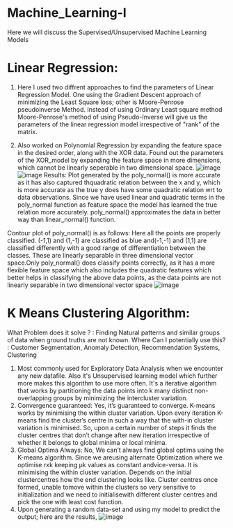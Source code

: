 # Machine_Learning-I
 Here we will discuss the Supervised/Unsupervised Machine Learning Models
# Linear Regression:
1. Here I used two diffrent approaches to find the parameters of Linear Regression Model. One using the Gradient Descent approach of minimizing the Least Square loss; other is Moore-Penrose pseudoinverse Method. Instead of using Ordinary Least square method Moore-Penrose's method of using Pseudo-Inverse will give us the parameters of the linear regression model irrespective of "rank" of the matrix.

3. Also worked on Polynomial Regression by expanding the feature space in the desired order, along with the XOR data. Found out the parameters of the XOR_model by expanding the feature space in more dimensions, which cannot be linearly seperable in two dimensional space.
 ![image](https://github.com/LokeshSreenathJ/Machine_Learning-I/assets/115972450/1c50703d-fbdf-40a3-92d3-be2f18cdee7b)
 ![image](https://github.com/LokeshSreenathJ/Machine_Learning-I/assets/115972450/fdf227e5-1bd8-498b-acad-48f8a8865749)
Results: Plot generated by the poly_normal() is more accurate as it has also captured thquadratic relation between the x and y, which is more accurate as the true y does have some quadratic relation wrt to data observations. Since we have used linear and quadratic terms in the poly_normal function as feature space the model has learned the true relation more accurately. poly_normal() approximates the data in better way than linear_normal() function.

Contour plot of poly_normal() is as follows:
Here all the points are properly classified. (-1,1) and (1,-1) are classified as blue and(-1,-1) and (1,1) are classified differently with a good range of differentiation between the classes. These are linearly separable in three dimensional vector space.Only poly_normal() does
classify points correctly, as it has a more flexible feature space which also includes the quadratic features which better helps in classifying the above data points, as the data points are not linearly separable in two dimensional vector space
![image](https://github.com/LokeshSreenathJ/Machine_Learning-I/assets/115972450/24fce893-8f75-47ab-a7ed-0465b8b1fc60)

# K Means Clustering Algorithm:
 What Problem does it solve ? : Finding Natural patterns and similar groups of data when ground truths are not known.
 Where Can I potentially use this? : Customer Segmentation, Anomaly Detection, Recommendation Systems, Clustering
 1. Most commonly used for Exploratory Data Analysis when we encounter any new datafile. Also it's Unsupervised learning model which further more makes this algorithm to use more often. It's a iterative algorithm that works by partitioning the data points into k many distinct non-overlapping groups by minimizing the intercluster variation.
 2. Convergence guaranteed: Yes, it’s guaranteed to converge. K-means works by minimising the within cluster variation. Upon every iteration K-means find the cluster’s centre in such a way that the with-in cluster variation is minimised. So, upon a certain number of steps it finds the cluster centres that don’t change after new iteration irrespective of whether it belongs to global minima or local minima.
 3. Global Optima Always: No, We can’t always find global optima using the K-means algorithm. Since we areusing alternate Optimization where we optimise rxk keeping µk values as constant andvice-versa. It is minimising the within cluster variation. Depends on the initial clustercentres how the end clustering looks like. Cluster centres once formed, unable tomove within the clusters so very sensitive to initialization and we need to initialisewith different cluster centres and pick the one with least cost function.
  4. Upon generating a random data-set and using my model to predict the output; here are the results, ![image](https://github.com/LokeshSreenathJ/Machine_Learning/assets/115972450/ec784035-14ea-47a0-a6b0-dd3f4c11a536)
